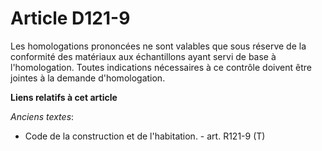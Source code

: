 # Article D121-9

Les homologations prononcées ne sont valables que sous réserve de la conformité des matériaux aux échantillons ayant servi de
base à l'homologation. Toutes indications nécessaires à ce contrôle doivent être jointes à la demande d'homologation.

**Liens relatifs à cet article**

_Anciens textes_:

  - Code de la construction et de l'habitation. - art. R121-9 (T)
